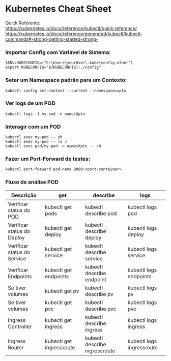 # Kubernetes Cheat Sheet

Quick Referente:\
<https://kubernetes.io/docs/reference/kubectl/quick-reference/>\
<https://kubernetes.io/docs/reference/generated/kubectl/kubectl-commands#-strong-getting-started-strong->


### Importar Config com Variável de Sistema:
```
$ENV:KUBECONFIG=("C:\Users\yourUser\.kube\config-other") 
export KUBECONFIG="${KUBECONFIG}:./config"
```

### Setar um Namespace padrão para um Contexto:
```
kubectl config set-context --current --namespace=xpto
```

### Ver logs de um POD
```
kubectl logs -f my-pod -n namesXpto
```

### Interagir com um POD
```
kubectl exec my-pod -- sh
kubectl exec my-pod -- ls /
kubectl exec pod/my-pod -n namesXpto -- sh
```

### Fazer um Port-Forward de testes:
```
kubectl port-forward pod-name 8080:<port-container>
```

### Fluxo de análise POD
| Descrição | get | describe | logs |
|-----------|-----|----------|------|
| Verificar status do POD     | kubectl get pods          | kubectl describe pod          | kubectl logs pod            |
| Verificar status do Deploy  | kubectl get deploy        | kubectl describe deploy       | kubectl logs deploy         |
| Verificar status do Service | kubectl get service       | kubectl describe service      | kubectl logs service        |
| Verificar Endpoints         | kubectl get endpoints     | kubectl describe endpoint     | kubectl logs endpoints      |
| Se tiver volumes            | kubectl get pv            | kubectl describe pv           | kubectl logs pv             |
| Se tiver volumes            | kubectl get pvc           | kubectl describe pvc          | kubectl logs pvc            |
| Ingress Controller          | kubectl get ingress       | kubectl describe ingress      | kubectl logs ingress        |
| Ingress Router              | kubectl get ingressroute  | kubectl describe ingressroute | kubectl logs ingressroute   |